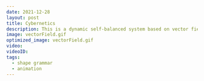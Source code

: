 ```yaml
---
date: 2021-12-28
layout: post
title: Cybernetics
description: This is a dynamic self-balanced system based on vector field, the points start from random location and influenced by field force in each pixel, these points will gradually form into a dynamic stable status, as an representation of cybernetic system.
image: vectorField.gif
optimized_image: vectorField.gif
video: 
videoID: 
tags:
  - shape grammar
  - animation
---
```

